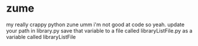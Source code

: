 # zume
my really crappy python zune
umm i'm not good at code so yeah. 
update your path in library.py
save that variable to a file called libraryListFile.py as a variable called  libraryListFile

